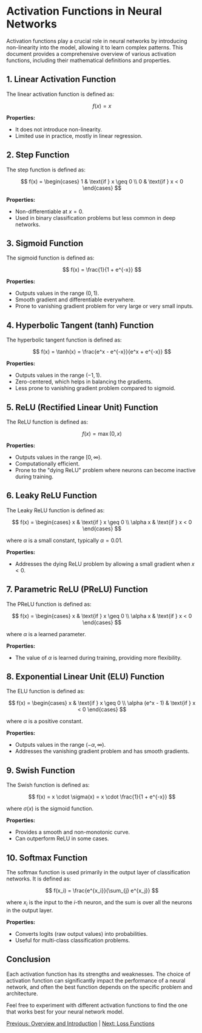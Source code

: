 # Activation Functions in Neural Networks

Activation functions play a crucial role in neural networks by introducing non-linearity into the model, allowing it to learn complex patterns. This document provides a comprehensive overview of various activation functions, including their mathematical definitions and properties.

## 1. Linear Activation Function

The linear activation function is defined as:

$$
f(x) = x
$$

**Properties:**
- It does not introduce non-linearity.
- Limited use in practice, mostly in linear regression.

## 2. Step Function

The step function is defined as:

$$
f(x) = 
\begin{cases} 
1 & \text{if } x \geq 0 \\
0 & \text{if } x < 0
\end{cases}
$$

**Properties:**
- Non-differentiable at $x = 0$.
- Used in binary classification problems but less common in deep networks.

## 3. Sigmoid Function

The sigmoid function is defined as:

$$
f(x) = \frac{1}{1 + e^{-x}}
$$

**Properties:**
- Outputs values in the range $(0, 1)$.
- Smooth gradient and differentiable everywhere.
- Prone to vanishing gradient problem for very large or very small inputs.

## 4. Hyperbolic Tangent (tanh) Function

The hyperbolic tangent function is defined as:

$$
f(x) = \tanh(x) = \frac{e^x - e^{-x}}{e^x + e^{-x}}
$$

**Properties:**
- Outputs values in the range $(-1, 1)$.
- Zero-centered, which helps in balancing the gradients.
- Less prone to vanishing gradient problem compared to sigmoid.

## 5. ReLU (Rectified Linear Unit) Function

The ReLU function is defined as:

$$
f(x) = \max(0, x)
$$

**Properties:**
- Outputs values in the range $[0, \infty)$.
- Computationally efficient.
- Prone to the "dying ReLU" problem where neurons can become inactive during training.

## 6. Leaky ReLU Function

The Leaky ReLU function is defined as:

$$
f(x) = 
\begin{cases} 
x & \text{if } x \geq 0 \\
\alpha x & \text{if } x < 0
\end{cases}
$$

where $\alpha$ is a small constant, typically $\alpha = 0.01$.

**Properties:**
- Addresses the dying ReLU problem by allowing a small gradient when $x < 0$.

## 7. Parametric ReLU (PReLU) Function

The PReLU function is defined as:

$$
f(x) = 
\begin{cases} 
x & \text{if } x \geq 0 \\
\alpha x & \text{if } x < 0
\end{cases}
$$

where $\alpha$ is a learned parameter.

**Properties:**
- The value of $\alpha$ is learned during training, providing more flexibility.

## 8. Exponential Linear Unit (ELU) Function

The ELU function is defined as:

$$
f(x) = 
\begin{cases} 
x & \text{if } x \geq 0 \\
\alpha (e^x - 1) & \text{if } x < 0
\end{cases}
$$

where $\alpha$ is a positive constant.

**Properties:**
- Outputs values in the range $(-\alpha, \infty)$.
- Addresses the vanishing gradient problem and has smooth gradients.

## 9. Swish Function

The Swish function is defined as:

$$
f(x) = x \cdot \sigma(x) = x \cdot \frac{1}{1 + e^{-x}}
$$

where $\sigma(x)$ is the sigmoid function.

**Properties:**
- Provides a smooth and non-monotonic curve.
- Can outperform ReLU in some cases.

## 10. Softmax Function

The softmax function is used primarily in the output layer of classification networks. It is defined as:

$$
f(x_i) = \frac{e^{x_i}}{\sum_{j} e^{x_j}}
$$

where $x_i$ is the input to the $i$-th neuron, and the sum is over all the neurons in the output layer.

**Properties:**
- Converts logits (raw output values) into probabilities.
- Useful for multi-class classification problems.

## Conclusion

Each activation function has its strengths and weaknesses. The choice of activation function can significantly impact the performance of a neural network, and often the best function depends on the specific problem and architecture.

Feel free to experiment with different activation functions to find the one that works best for your neural network model.

[Previous: Overview and Introduction](General%20Theory%20For%20Neural%20Networks.md) | [Next: Loss Functions](Loss%20Functions.md)
